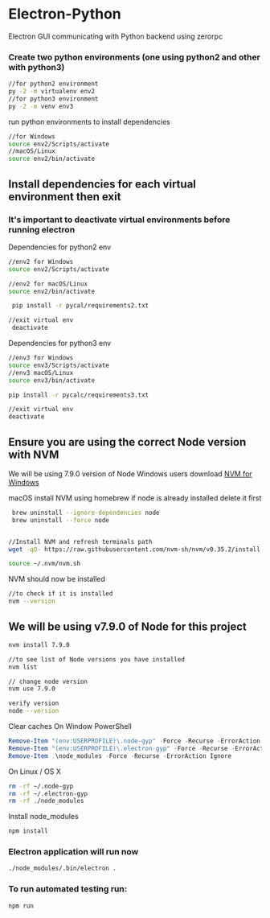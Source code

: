 # Electron-Python
Electron GUI communicating with Python backend using zerorpc

### Create two python environments (one using python2 and other with python3)
```bash
//for python2 environment
py -2 -m virtualenv env2
//for python3 environment
py -2 -m venv env3
```

run python environments to install dependencies
```bash
//for Windows
source env2/Scripts/activate
//macOS/Linux
source env2/bin/activate
```

## Install dependencies for each virtual environment then exit
### It's important to deactivate virtual environments before running electron
Dependencies for python2 env
```bash
//env2 for Windows
source env2/Scripts/activate

//env2 for macOS/Linux
source env2/bin/activate

 pip install -r pycal/requirements2.txt

//exit virtual env
 deactivate
```

Dependencies for python3 env
```bash
//env3 for Windows
source env3/Scripts/activate
//env3 macOS/Linux
source env3/bin/activate

pip install -r pycalc/requirements3.txt

//exit virtual env
deactivate
```

## Ensure you are using the correct Node version with NVM
We will be using 7.9.0 version of Node
Windows users download [NVM for Windows](https://github.com/coreybutler/nvm-windows/releases)

macOS install NVM using homebrew
if node is already installed delete it first
```bash
 brew uninstall --ignore-dependencies node 
 brew uninstall --force node


//Install NVM and refresh terminals path
wget -qO- https://raw.githubusercontent.com/nvm-sh/nvm/v0.35.2/install.sh | bash

source ~/.nvm/nvm.sh
```

NVM should now be installed
```bash
//to check if it is installed
nvm --version
```

## We will be using v7.9.0 of Node for this project
```bash 
nvm install 7.9.0

//to see list of Node versions you have installed
nvm list

// change node version
nvm use 7.9.0

verify version
node --version
```

Clear caches
On Window PowerShell
```powershell
Remove-Item "(env:USERPROFILE)\.node-gyp" -Force -Recurse -ErrorAction Ignore
Remove-Item "(env:USERPROFILE)\.electron-gyp" -Force -Recurse -ErrorAction Ignore
Remove-Item .\node_modules -Force -Recurse -ErrorAction Ignore
```

On Linux / OS X
```bash
rm -rf ~/.node-gyp
rm -rf ~/.electron-gyp
rm -rf ./node_modules
```

Install node_modules
```bash
npm install
```

### Electron application will run now
```bash
./node_modules/.bin/electron .
```

### To run automated testing run:
```bash
npm run
```
